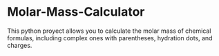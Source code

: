 # Molar-Mass-Calculator
This python proyect allows you to calculate the molar mass of chemical formulas, including complex ones with parentheses, hydration dots, and charges.
